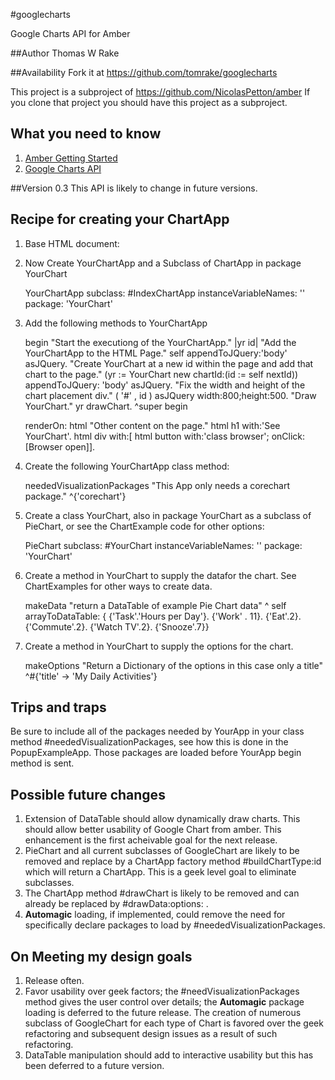 #googlecharts

Google Charts API for Amber

##Author
Thomas W Rake

##Availability
Fork it at https://github.com/tomrake/googlecharts

This project is a subproject of https://github.com/NicolasPetton/amber
If you clone that project you should have this project as a subproject.

## What you need to know 

1. [Amber Getting Started](https://github.com/NicolasPetton/amber/wiki/Getting-started)
2. [Google Charts API](https://developers.google.com/chart/)

##Version 0.3
This API is likely to change in future versions.

## Recipe for creating your ChartApp

1) Base HTML document:

    <!DOCTYPE HTML PUBLIC "-//W3C//DTD HTML 4.01 Transitional//EN">
    <html>
      <head>
        <title>Google Charts</title>
        <script src="../../js/amber.js" type="text/javascript"></script>
        <script type="text/javascript">
    		 loadAmber({
    			files: ['GoogleLoader.js','GoogleCharts.js','YourChart.js'],
    			prefix: 'examples/googlecharts/js', // path for js files i think
    			ready: function() {
    			  $(function() {
    				smalltalk.YourChartApp._new(); // Start the smalltalk App
    			  });
    		}}); 
    	</script>
      </head>
    
      <body>
      </body>
    </html>

2) Now Create YourChartApp and a Subclass of ChartApp in package YourChart

    YourChartApp subclass: #IndexChartApp
    instanceVariableNames: ''
    package: 'YourChart'

3) Add the following methods to YourChartApp

    begin
    	"Start the executiong of the YourChartApp."
        |yr id|
        "Add the YourChartApp to the HTML Page."
        self appendToJQuery:'body' asJQuery.
        "Create YourChart at a new id within the page and add that chart to the page."
        (yr := YourChart new chartId:(id := self nextId)) appendToJQuery: 'body' asJQuery.
        "Fix the width and height of the chart placement div."
        ( '#' , id ) asJQuery width:800;height:500.
        "Draw YourChart."
        yr drawChart.
        ^super begin


    renderOn: html
        "Other content on the page."
        html
             h1 with:'See YourChart'.
        html
            div
                with:[ 
                    html button 
            	         with:'class browser';
               	         onClick:[Browser open]].        

3) Create the following YourChartApp class method:

    neededVisualizationPackages
        "This App only needs a corechart package."
         ^{'corechart'}

4) Create a class YourChart, also in package YourChart as a subclass of PieChart, or see the ChartExample code for other options:

    PieChart subclass: #YourChart
        instanceVariableNames: ''
        package: 'YourChart'

5) Create a method in YourChart to supply the datafor the chart. See ChartExamples for other ways to create data.

    makeData
        "return a DataTable of example Pie Chart data"
         ^ self arrayToDataTable: { {'Task'.'Hours per Day'}.
                {'Work' . 11}.
                {'Eat'.2}.
                {'Commute'.2}.
                {'Watch TV'.2}.
                {'Snooze'.7}}

6) Create a method in YourChart to supply the options for the chart.

    makeOptions
        "Return a Dictionary of the options in this case only a title"
        ^#{'title' -> 'My Daily Activities'}

## Trips and traps

Be sure to include all of the packages needed by YourApp in your class method #neededVisualizationPackages, see how this is done in the PopupExampleApp.  Those packages are loaded before YourApp begin method is sent.

## Possible future changes

1. Extension of DataTable should allow dynamically draw charts. This  should allow better usability of Google Chart from amber. This enhancement is the first acheivable goal for the next release.
2. PieChart and all current subclasses of GoogleChart are likely to be removed and replace by a ChartApp factory method #buildChartType:id which will return a ChartApp. This is a geek level goal to eliminate subclasses.
3. The ChartApp method #drawChart is likely to be removed and can already be replaced by #drawData:options: .
3. **Automagic** loading, if implemented, could remove the need for specifically declare packages to load by #neededVisualizationPackages.



## On Meeting my design goals

1. Release often. 
2. Favor usability over geek factors; the #needVisualizationPackages method gives the user control over details; the **Automagic** package loading is deferred to the future release. The creation of numerous subclass of GoogleChart for each type of Chart is favored over the geek refactoring and subsequent design issues as a result of such refactoring.
3. DataTable manipulation should add to interactive usability but this has been deferred to a future version.


